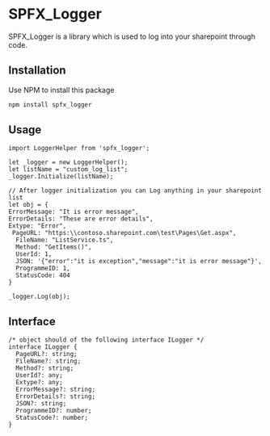 # SPFX_Logger

SPFX_Logger is a library which is used to log into your sharepoint through code. 

## Installation

Use NPM to install this package

```bash
npm install spfx_logger
```

## Usage

```node
import LoggerHelper from 'spfx_logger';

let _logger = new LoggerHelper();
let listName = "custom_log_list";
_logger.Initialize(listName);

// After logger initialization you can Log anything in your sharepoint list
let obj = {
ErrorMessage: "It is error message",
ErrorDetails: "These are error details",
Extype: "Error",
 PageURL: "https:\\contoso.sharepoint.com\test\Pages\Get.aspx",
  FileName: "ListService.ts",
  Method: "GetItems()",
  UserId: 1,
  JSON: '{"error":"it is exception","message":"it is error message"}',
  ProgrammeID: 1,
  StatusCode: 404
}

_logger.Log(obj);
```

## Interface 
```node
/* object should of the following interface ILogger */
interface ILogger {
  PageURL?: string;
  FileName?: string;
  Method?: string;
  UserId?: any;
  Extype?: any;
  ErrorMessage?: string;
  ErrorDetails?: string;
  JSON?: string;
  ProgrammeID?: number;
  StatusCode?: number;
}
```
